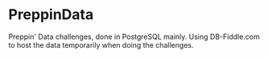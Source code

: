 # PreppinData

Preppin' Data challenges, done in PostgreSQL mainly. Using DB-Fiddle.com to host the data temporarily when doing the challenges.
